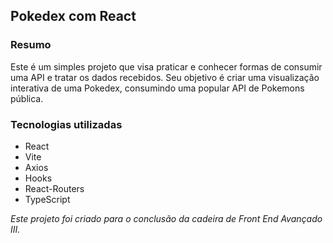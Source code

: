 ## Pokedex com React

### Resumo
Este é um simples projeto que visa praticar e conhecer formas de consumir uma API e tratar os dados recebidos.
Seu objetivo é criar uma visualização interativa de uma Pokedex, consumindo uma popular API de Pokemons pública.

### Tecnologias utilizadas
- React
- Vite
- Axios
- Hooks
- React-Routers
- TypeScript



*Este projeto foi criado para o conclusão da cadeira de Front End Avançado III.*

